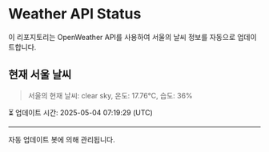 
# Weather API Status

이 리포지토리는 OpenWeather API를 사용하여 서울의 날씨 정보를 자동으로 업데이트합니다.

## 현재 서울 날씨
> 서울의 현재 날씨: clear sky, 온도: 17.76°C, 습도: 36%

⏳ 업데이트 시간: 2025-05-04 07:19:29 (UTC)

---
자동 업데이트 봇에 의해 관리됩니다.
